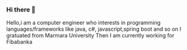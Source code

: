 ### Hi there 👋

Hello,i am a computer engineer who interests in programming languages/frameworks like java, c#, javascript,spring boot and so on
I gratuated from Marmara University Then I am currently working for Fibabanka

<!--
**marikaya/marikaya** is a ✨ _special_ ✨ repository because its `README.md` (this file) appears on your GitHub profile.

Here are some ideas to get you started:

- 🔭 I’m currently working on ...
- 🌱 I’m currently learning ...
- 👯 I’m looking to collaborate on ...
- 🤔 I’m looking for help with ...
- 💬 Ask me about ...
- 📫 How to reach me: ...
- 😄 Pronouns: ...
- ⚡ Fun fact: ...
-->

